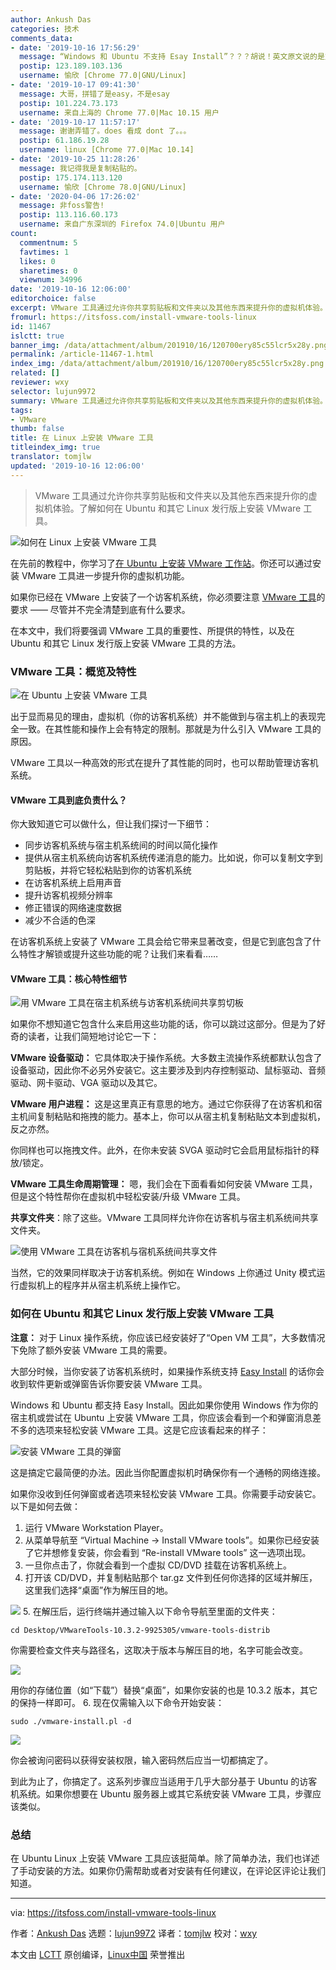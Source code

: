 ```yaml
---
author: Ankush Das
categories: 技术
comments_data:
- date: '2019-10-16 17:56:29'
  message: “Windows 和 Ubuntu 不支持 Esay Install”？？？胡说！英文原文说的是支持，怎么翻译成不支持了？
  postip: 123.189.103.136
  username: 愉欣 [Chrome 77.0|GNU/Linux]
- date: '2019-10-17 09:41:30'
  message: 大哥，拼错了是easy，不是esay
  postip: 101.224.73.173
  username: 来自上海的 Chrome 77.0|Mac 10.15 用户
- date: '2019-10-17 11:57:17'
  message: 谢谢弄错了。does 看成 dont 了。。。
  postip: 61.186.19.28
  username: linux [Chrome 77.0|Mac 10.14]
- date: '2019-10-25 11:28:26'
  message: 我记得我是复制粘贴的。
  postip: 175.174.113.120
  username: 愉欣 [Chrome 78.0|GNU/Linux]
- date: '2020-04-06 17:26:02'
  message: 非foss警告!
  postip: 113.116.60.173
  username: 来自广东深圳的 Firefox 74.0|Ubuntu 用户
count:
  commentnum: 5
  favtimes: 1
  likes: 0
  sharetimes: 0
  viewnum: 34996
date: '2019-10-16 12:06:00'
editorchoice: false
excerpt: VMware 工具通过允许你共享剪贴板和文件夹以及其他东西来提升你的虚拟机体验。
fromurl: https://itsfoss.com/install-vmware-tools-linux
id: 11467
islctt: true
banner_img: /data/attachment/album/201910/16/120700ery85c55lcr5x28y.png
permalink: /article-11467-1.html
index_img: /data/attachment/album/201910/16/120700ery85c55lcr5x28y.png.thumb.jpg
related: []
reviewer: wxy
selector: lujun9972
summary: VMware 工具通过允许你共享剪贴板和文件夹以及其他东西来提升你的虚拟机体验。
tags:
- VMware
thumb: false
title: 在 Linux 上安装 VMware 工具
titleindex_img: true
translator: tomjlw
updated: '2019-10-16 12:06:00'
---
```



> 
> VMware 工具通过允许你共享剪贴板和文件夹以及其他东西来提升你的虚拟机体验。了解如何在 Ubuntu 和其它 Linux 发行版上安装 VMware 工具。
> 
> 
> 


![如何在 Linux 上安装 VMware 工具](/data/attachment/album/201910/16/120700ery85c55lcr5x28y.png)


在先前的教程中，你学习了[在 Ubuntu 上安装 VMware 工作站](https://itsfoss.com/install-vmware-player-ubuntu-1310/)。你还可以通过安装 VMware 工具进一步提升你的虚拟机功能。


如果你已经在 VMware 上安装了一个访客机系统，你必须要注意 [VMware 工具](https://kb.vmware.com/s/article/340)的要求 —— 尽管并不完全清楚到底有什么要求。


在本文中，我们将要强调 VMware 工具的重要性、所提供的特性，以及在 Ubuntu 和其它 Linux 发行版上安装 VMware 工具的方法。


### VMware 工具：概览及特性


![在 Ubuntu 上安装 VMware 工具](/data/attachment/album/201910/16/120702zneuuly1ues4jf46.jpg)


出于显而易见的理由，虚拟机（你的访客机系统）并不能做到与宿主机上的表现完全一致。在其性能和操作上会有特定的限制。那就是为什么引入 VMware 工具的原因。


VMware 工具以一种高效的形式在提升了其性能的同时，也可以帮助管理访客机系统。


#### VMware 工具到底负责什么？


你大致知道它可以做什么，但让我们探讨一下细节：


* 同步访客机系统与宿主机系统间的时间以简化操作
* 提供从宿主机系统向访客机系统传递消息的能力。比如说，你可以复制文字到剪贴板，并将它轻松粘贴到你的访客机系统
* 在访客机系统上启用声音
* 提升访客机视频分辨率
* 修正错误的网络速度数据
* 减少不合适的色深


在访客机系统上安装了 VMware 工具会给它带来显著改变，但是它到底包含了什么特性才解锁或提升这些功能的呢？让我们来看看……


#### VMware 工具：核心特性细节


![用 VMware 工具在宿主机系统与访客机系统间共享剪切板](/data/attachment/album/201910/16/120714gdcjtg8pprhjgd8y.gif)


如果你不想知道它包含什么来启用这些功能的话，你可以跳过这部分。但是为了好奇的读者，让我们简短地讨论它一下：


**VMware 设备驱动：** 它具体取决于操作系统。大多数主流操作系统都默认包含了设备驱动，因此你不必另外安装它。这主要涉及到内存控制驱动、鼠标驱动、音频驱动、网卡驱动、VGA 驱动以及其它。


**VMware 用户进程：** 这是这里真正有意思的地方。通过它你获得了在访客机和宿主机间复制粘贴和拖拽的能力。基本上，你可以从宿主机复制粘贴文本到虚拟机，反之亦然。


你同样也可以拖拽文件。此外，在你未安装 SVGA 驱动时它会启用鼠标指针的释放/锁定。


**VMware 工具生命周期管理：** 嗯，我们会在下面看看如何安装 VMware 工具，但是这个特性帮你在虚拟机中轻松安装/升级 VMware 工具。


**共享文件夹**：除了这些。VMware 工具同样允许你在访客机与宿主机系统间共享文件夹。


![使用 VMware 工具在访客机与宿机系统间共享文件](/data/attachment/album/201910/16/120721fnoq3ggntdzzqizq.jpg)


当然，它的效果同样取决于访客机系统。例如在 Windows 上你通过 Unity 模式运行虚拟机上的程序并从宿主机系统上操作它。


### 如何在 Ubuntu 和其它 Linux 发行版上安装 VMware 工具


**注意：** 对于 Linux 操作系统，你应该已经安装好了“Open VM 工具”，大多数情况下免除了额外安装 VMware 工具的需要。


大部分时候，当你安装了访客机系统时，如果操作系统支持 [Easy Install](https://docs.vmware.com/en/VMware-Workstation-Player-for-Linux/15.0/com.vmware.player.linux.using.doc/GUID-3F6B9D0E-6CFC-4627-B80B-9A68A5960F60.html) 的话你会收到软件更新或弹窗告诉你要安装 VMware 工具。


Windows 和 Ubuntu 都支持 Easy Install。因此如果你使用 Windows 作为你的宿主机或尝试在 Ubuntu 上安装 VMware 工具，你应该会看到一个和弹窗消息差不多的选项来轻松安装 VMware 工具。这是它应该看起来的样子：


![安装 VMware 工具的弹窗](/data/attachment/album/201910/16/120722zziw4mihb4ieqdu4.jpg)


这是搞定它最简便的办法。因此当你配置虚拟机时确保你有一个通畅的网络连接。


如果你没收到任何弹窗或者选项来轻松安装 VMware 工具。你需要手动安装它。以下是如何去做：


1. 运行 VMware Workstation Player。
2. 从菜单导航至 “Virtual Machine -> Install VMware tools”。如果你已经安装了它并想修复安装，你会看到 “Re-install VMware tools” 这一选项出现。
3. 一旦你点击了，你就会看到一个虚拟 CD/DVD 挂载在访客机系统上。
4. 打开该 CD/DVD，并复制粘贴那个 tar.gz 文件到任何你选择的区域并解压，这里我们选择“桌面”作为解压目的地。


![](/data/attachment/album/201910/16/120725wxyde8yx8ydhkd3c.jpg)
5. 在解压后，运行终端并通过输入以下命令导航至里面的文件夹：



```
cd Desktop/VMwareTools-10.3.2-9925305/vmware-tools-distrib
```

你需要检查文件夹与路径名，这取决于版本与解压目的地，名字可能会改变。


![](/data/attachment/album/201910/16/120726qc677ap7z00p76ii.jpg)


用你的存储位置（如“下载”）替换“桌面”，如果你安装的也是 10.3.2 版本，其它的保持一样即可。
6. 现在仅需输入以下命令开始安装：



```
sudo ./vmware-install.pl -d
```

![](/data/attachment/album/201910/16/120728idnry96yawdqh2tw.jpg)


你会被询问密码以获得安装权限，输入密码然后应当一切都搞定了。


到此为止了，你搞定了。这系列步骤应当适用于几乎大部分基于 Ubuntu 的访客机系统。如果你想要在 Ubuntu 服务器上或其它系统安装 VMware 工具，步骤应该类似。


### 总结


在 Ubuntu Linux 上安装 VMware 工具应该挺简单。除了简单办法，我们也详述了手动安装的方法。如果你仍需帮助或者对安装有任何建议，在评论区评论让我们知道。




---


via: <https://itsfoss.com/install-vmware-tools-linux>


作者：[Ankush Das](https://itsfoss.com/author/ankush/) 选题：[lujun9972](https://github.com/lujun9972) 译者：[tomjlw](https://github.com/tomjlw) 校对：[wxy](https://github.com/wxy)


本文由 [LCTT](https://github.com/LCTT/TranslateProject) 原创编译，[Linux中国](https://linux.cn/) 荣誉推出